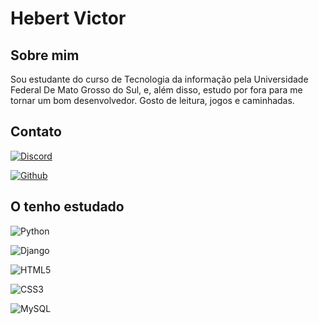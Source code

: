 # Hebert Victor

## Sobre mim

Sou estudante do curso de Tecnologia da informação pela Universidade Federal De Mato Grosso do Sul, e, além disso, estudo por fora para me tornar um bom desenvolvedor. Gosto de leitura, jogos e caminhadas.

## Contato

[![Discord](https://img.shields.io/badge/Discord-000?style=for-the-badge&logo=discord)](https://www.discord.com/in/deprata/)

[![Github](https://img.shields.io/badge/Github-000?style=for-the-badge&logo=github&logoColor=)](https://github.com/HebertVictor)

## O tenho estudado

![Python](https://img.shields.io/badge/Python-000?style=for-the-badge&logo=python)

![Django](https://img.shields.io/badge/Django-000?style=for-the-badge&logo=)

![HTML5](https://img.shields.io/badge/HTML5-000?style=for-the-badge&logo=html5)

![CSS3](https://img.shields.io/badge/CSS3-000?style=for-the-badge&logo=css3&logoColor=264CE4)

![MySQL](https://img.shields.io/badge/MySQL-000000?style=for-the-badge&logo=mysql&logoColor=4479A1)
